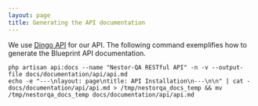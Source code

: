 ```yaml
---
layout: page
title: Generating the API documentation
---
```


We use [Dingo API](https://github.com/dingo/api/) for our API. The following command exemplifies how to generate the Blueprint API documentation.

```
php artisan api:docs --name "Nestor-QA RESTful API" -n -v --output-file docs/documentation/api/api.md
echo -e "---\nlayout: page\ntitle: API Installation\n---\n\n" | cat - docs/documentation/api/api.md > /tmp/nestorqa_docs_temp && mv /tmp/nestorqa_docs_temp docs/documentation/api/api.md
```
